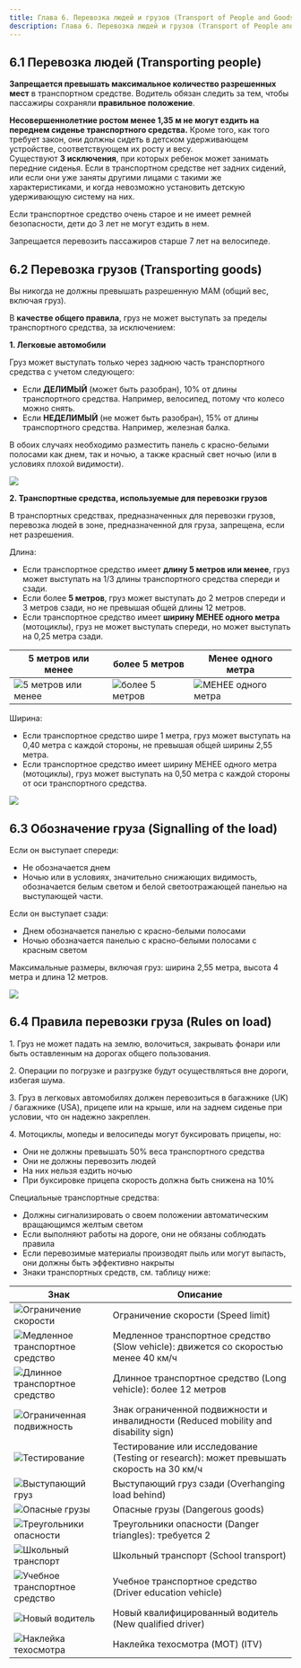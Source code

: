 ```yaml
---
title: Глава 6. Перевозка людей и грузов (Transport of People and Goods)
description: Глава 6. Перевозка людей и грузов (Transport of People and Goods)
---
```


## 6.1 Перевозка людей (Transporting people)

**Запрещается превышать максимальное количество разрешенных мест** в транспортном средстве. Водитель обязан следить за тем, чтобы пассажиры сохраняли **правильное положение**.

**Несовершеннолетние ростом менее 1,35 м не могут ездить на переднем сиденье транспортного средства.** Кроме того, как того требует закон, они должны сидеть в детском удерживающем устройстве, соответствующем их росту и весу.  
Существуют **3 исключения**, при которых ребенок может занимать передние сиденья. Если в транспортном средстве нет задних сидений, или если они уже заняты другими лицами с такими же характеристиками, и когда невозможно установить детскую удерживающую систему на них.

Если транспортное средство очень старое и не имеет ремней безопасности, дети до 3 лет не могут ездить в нем.

Запрещается перевозить пассажиров старше 7 лет на велосипеде.

## 6.2 Перевозка грузов (Transporting goods)

Вы никогда не должны превышать разрешенную MAM (общий вес, включая груз).

В **качестве общего правила**, груз не может выступать за пределы транспортного средства, за исключением:

**1\. Легковые автомобили**

Груз может выступать только через заднюю часть транспортного средства с учетом следующего:

* Если **ДЕЛИМЫЙ** (может быть разобран), 10% от длины транспортного средства. Например, велосипед, потому что колесо можно снять.
* Если **НЕДЕЛИМЫЙ** (не может быть разобран), 15% от длины транспортного средства. Например, железная балка.

В обоих случаях необходимо разместить панель с красно-белыми полосами как днем, так и ночью, а также красный свет ночью (или в условиях плохой видимости).

![](https://practicatest.com/views/layout/default/img/temario/B_EN/carga_vehiculo.jpg)

**2\. Транспортные средства, используемые для перевозки грузов**

В транспортных средствах, предназначенных для перевозки грузов, перевозка людей в зоне, предназначенной для груза, запрещена, если нет разрешения.

Длина:

* Если транспортное средство имеет **длину 5 метров или менее**, груз может выступать на 1/3 длины транспортного средства спереди и сзади.
* Если более **5 метров**, груз может выступать до 2 метров спереди и 3 метров сзади, но не превышая общей длины 12 метров.
* Если транспортное средство имеет **ширину МЕНЕЕ одного метра** (мотоциклы), груз не может выступать спереди, но может выступать на 0,25 метра сзади.

| 5 метров или менее | более 5 метров | Менее одного метра |
| --- | --- | --- |
| ![5 метров или менее](https://practicatest.com/views/layout/default/img/temario/B_EN/carga_no_superior5.jpg) | ![более 5 метров](https://practicatest.com/views/layout/default/img/temario/B_EN/carga_superior_5.jpg) | ![МЕНЕЕ одного метра](https://practicatest.com/views/layout/default/img/temario/B_EN/sobresalir_moto_largo.jpg) |

Ширина:

* Если транспортное средство шире 1 метра, груз может выступать на 0,40 метра с каждой стороны, не превышая общей ширины 2,55 метра.
* Если транспортное средство имеет ширину МЕНЕЕ одного метра (мотоциклы), груз может выступать на 0,50 метра с каждой стороны от оси транспортного средства.

![](https://practicatest.com/views/layout/default/img/temario/B_EN/distancia_moto_eje.jpg)

## 6.3 Обозначение груза (Signalling of the load)

Если он выступает спереди:

* Не обозначается днем
* Ночью или в условиях, значительно снижающих видимость, обозначается белым светом и белой светоотражающей панелью на выступающей части.

Если он выступает сзади:

* Днем обозначается панелью с красно-белыми полосами
* Ночью обозначается панелью с красно-белыми полосами с красным светом

Максимальные размеры, включая груз: ширина 2,55 метра, высота 4 метра и длина 12 метров.

![](https://practicatest.com/views/layout/default/img/temario/B_EN/tamanyo_maximo.jpg)

## 6.4 Правила перевозки груза (Rules on load)

1\. Груз не может падать на землю, волочиться, закрывать фонари или быть оставленным на дорогах общего пользования.

2\. Операции по погрузке и разгрузке будут осуществляться вне дороги, избегая шума.

3\. Груз в легковых автомобилях должен перевозиться в багажнике (UK) / багажнике (USA), прицепе или на крыше, или на заднем сиденье при условии, что он надежно закреплен.

4\. Мотоциклы, мопеды и велосипеды могут буксировать прицепы, но:

* Они не должны превышать 50% веса транспортного средства
* Они не должны перевозить людей
* На них нельзя ездить ночью
* При буксировке прицепа скорость должна быть снижена на 10%

Специальные транспортные средства:

* Должны сигнализировать о своем положении автоматическим вращающимся желтым светом
* Если выполняют работы на дороге, они не обязаны соблюдать правила
* Если перевозимые материалы производят пыль или могут выпасть, они должны быть эффективно накрыты
* Знаки транспортных средств, см. таблицу ниже:

| Знак | Описание |
| --- | --- |
| ![Ограничение скорости](https://practicatest.com/views/layout/default/img/temario/B_EN/especiales/senal-v4-limite-de-velocidad.jpg) | Ограничение скорости (Speed limit) |
| ![Медленное транспортное средство](https://practicatest.com/views/layout/default/img/temario/B_EN/especiales/placa-v5-vehiculo-lento.jpg) | Медленное транспортное средство (Slow vehicle): движется со скоростью менее 40 км/ч |
| ![Длинное транспортное средство](https://practicatest.com/views/layout/default/img/temario/B_EN/especiales/placa-v6-vehiculo-largo.jpg) | Длинное транспортное средство (Long vehicle): более 12 метров |
| ![Ограниченная подвижность](https://practicatest.com/views/layout/default/img/temario/B_EN/especiales/minus.jpg) | Знак ограниченной подвижности и инвалидности (Reduced mobility and disability sign) |
| ![Тестирование](https://practicatest.com/views/layout/default/img/temario/B_EN/especiales/v-12-placa-de-ensayo-o-investigacion.jpg) | Тестирование или исследование (Testing or research): может превышать скорость на 30 км/ч |
| ![Выступающий груз](https://practicatest.com/views/layout/default/img/temario/B_EN/especiales/senal-placa-carga-saliente-homologada_v20.jpg) | Выступающий груз сзади (Overhanging load behind) |
| ![Опасные грузы](https://practicatest.com/views/layout/default/img/temario/B_EN/especiales/se%C3%B1alizacion_mercancias_peligrosas_g1640.jpg) | Опасные грузы (Dangerous goods) |
| ![Треугольники опасности](https://practicatest.com/views/layout/default/img/temario/B_EN/especiales/tri%C3%A1ngulos-y-chalecos-de-seguridad.jpg) | Треугольники опасности (Danger triangles): требуется 2 |
| ![Школьный транспорт](https://practicatest.com/views/layout/default/img/temario/B_EN/especiales/transporte-escolar.jpg) | Школьный транспорт (School transport) |
| ![Учебное транспортное средство](https://practicatest.com/views/layout/default/img/temario/B_EN/especiales/coche-autoescuela.jpg) | Учебное транспортное средство (Driver education vehicle) |
| ![Новый водитель](https://practicatest.com/views/layout/default/img/temario/B_EN/especiales/l-autoescuela.jpg) | Новый квалифицированный водитель (New qualified driver) |
| ![Наклейка техосмотра](https://practicatest.com/views/layout/default/img/temario/B_EN/especiales/pegatina-ITV-por-dentro.jpg) | Наклейка техосмотра (MOT) (ITV) |